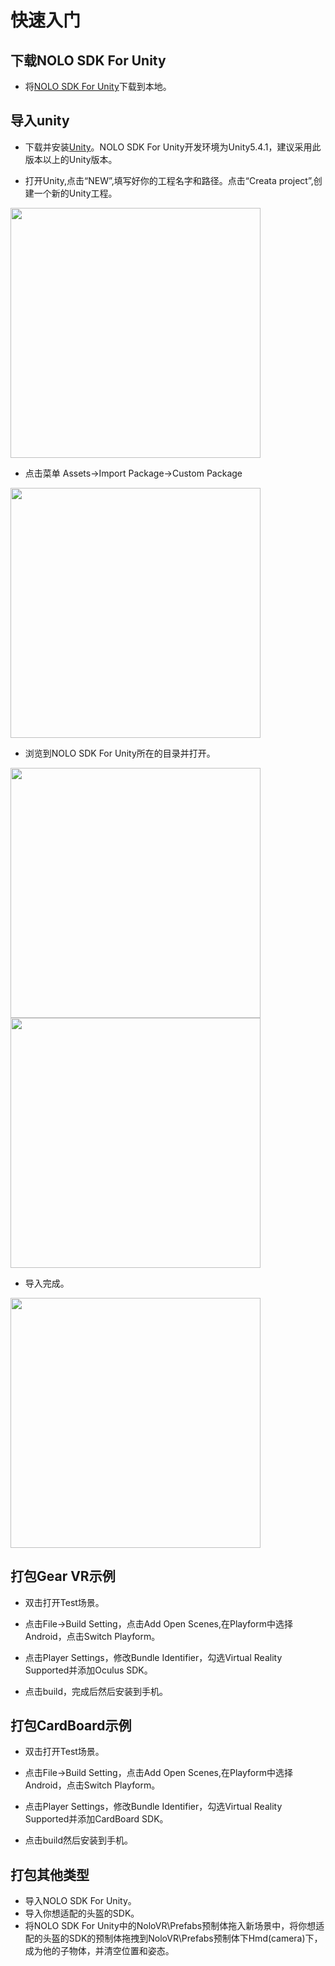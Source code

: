 # 快速入门

## 下载NOLO SDK For Unity
* 将[NOLO SDK For Unity](https://github.com/LyrobotixNolo/Unity/tree/master/UnityPackage)下载到本地。
## 导入unity
* 下载并安装[Unity](https://unity3d.com)。NOLO SDK For Unity开发环境为Unity5.4.1，建议采用此版本以上的Unity版本。  

* 打开Unity,点击“NEW”,填写好你的工程名字和路径。点击“Creata project”,创建一个新的Unity工程。  
<div><img width = 400 heigh = 280 src="https://github.com/LyrobotixNolo/Unity/blob/master/Documents/Image/createunityproject.png"></div>  

  * 点击菜单 Assets->Import Package->Custom Package  
  <div><img width = 400 heigh = 280 src="https://github.com/LyrobotixNolo/Unity/blob/master/Documents/Image/importpackage.PNG"></div>  
  
* 浏览到NOLO SDK For Unity所在的目录并打开。  
<div><img width = 400 heigh = 280 src="https://github.com/LyrobotixNolo/Unity/blob/master/Documents/Image/selectpackage.PNG"> </div> 
<div><img width = 400 heigh = 280 src="https://github.com/LyrobotixNolo/Unity/blob/master/Documents/Image/selectopen.png"></div>  

* 导入完成。  
<div><img width = 400 heigh = 280 src="https://github.com/LyrobotixNolo/Unity/blob/master/Documents/Image/importfinish.png"></div>  

## 打包Gear VR示例
* 双击打开Test场景。  

* 点击File->Build Setting，点击Add Open Scenes,在Playform中选择Android，点击Switch Playform。  

* 点击Player Settings，修改Bundle Identifier，勾选Virtual Reality Supported并添加Oculus SDK。  

* 点击build，完成后然后安装到手机。
## 打包CardBoard示例
* 双击打开Test场景。  

* 点击File->Build Setting，点击Add Open Scenes,在Playform中选择Android，点击Switch Playform。  

* 点击Player Settings，修改Bundle Identifier，勾选Virtual Reality Supported并添加CardBoard SDK。  

* 点击build然后安装到手机。  
  
## 打包其他类型
* 导入NOLO SDK For Unity。
* 导入你想适配的头盔的SDK。
* 将NOLO SDK For Unity中的NoloVR\Prefabs预制体拖入新场景中，将你想适配的头盔的SDK的预制体拖拽到NoloVR\Prefabs预制体下Hmd(camera)下，成为他的子物体，并清空位置和姿态。
